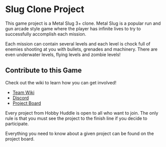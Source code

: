 # Slug Clone Project

This game project is a Metal Slug 3+ clone. Metal Slug is a popular run and gun arcade style game where the player has infinite lives to try to successfully accomplish each mission. 

Each mission can contain several levels and each level is chock full of enemies shooting at you with bullets, grenades and machinery. There are even underwater levels, flying levels and zombie levels!
## Contribute to this Game

Check out the wiki to learn how you can get involved!

* [Team Wiki](https://github.com/HobbyHuddle/tools-and-docs/wiki)
* [Discord](https://discord.gg/GHtTV2B7)
* [Project Board](https://trello.com/b/KUWpmnO7/project-2-slug-clone)

Every project from Hobby Huddle is open to all who want to join. The only rule is that you must see the project to the finish line if you decide to participate. 

Everything you need to know about a given project can be found on the project board.

